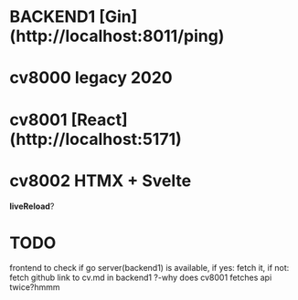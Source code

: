 # BACKEND1 [Gin] (http://localhost:8011/ping)

# cv8000 legacy 2020
# cv8001 [React] (http://localhost:5171)

# cv8002 HTMX + Svelte
__liveReload__?

# TODO
frontend to check if go server(backend1) is available, if yes: fetch it, if not: fetch github link to cv.md in backend1
?-why does cv8001 fetches api twice?hmmm